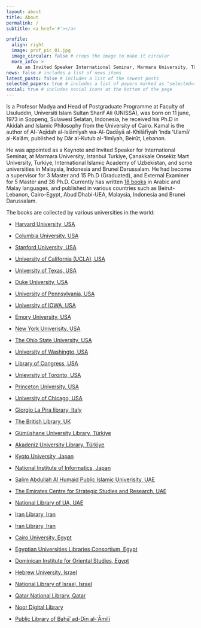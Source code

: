 ```yaml
---
layout: about
title: About
permalink: /
subtitle: <a href='#'></a>

profile:
  align: right
  image: prof_pic_01.jpg
  image_circular: false # crops the image to make it circular
  more_info: >
    As an Invited Speaker International Seminar, Marmara University, Türkiye, 2 March 2018
news: false # includes a list of news items
latest_posts: false # includes a list of the newest posts
selected_papers: true # includes a list of papers marked as "selected={true}"
social: true # includes social icons at the bottom of the page
---
```


Is a Profesor Madya and Head of Postgraduate Programme at Faculty of Usuluddin, Universiti Islam Sultan Sharif Ali (UNISSA), was born on 11 june, 1973 in Soppeng, Sulawesi Selatan, Indonesia, he received his Ph.D in Akidah and Islamic Philosophy from the University of Cairo. Kamal is the author of Al-ʻAqīdah al-Islāmīyah wa-Al-Qadāyā al-Khilāfīyah ʻinda ʻUlamāʼ al-Kalām, published by Dār al-Kutub al-ʻIlmīyah, Beirūt, Lebanon.

He was appointed as a Keynote and Invited Speaker for International Seminar, at Marmara University, Istanbul Turkiye, Çanakkale Onsekiz Mart University, Turkiye, International Islamic Academy of Uzbekistan, and some universities in Malaysia, Indonesia and Brunei Darussalam. He had become a supervisor for 3 Master and 15 Ph.D (Graduated), and External Examiner for 5 Master and 38 Ph.D. Currently has written [18 books](https://kamaluddinnurdin.github.io/publications/) in Arabic and Malay languages, and published in various countries such as Beirut-Lebanon, Cairo-Egypt, Abud Dhabi-UEA, Malaysia, Indonesia and Brunei Darussalam.

The books are collected by various universities in the world:

- [Harvard University, USA](https://hollis.harvard.edu/primo-explore/search?query=any,contains,Marj%C5%ABn%C4%AB,%20Kam%C4%81l%20al-D%C4%ABn%20N%C5%ABr%20al-D%C4%ABn&tab=everything&search_scope=everything&vid=HVD2&offset=0)
- [Columbia University, USA](https://clio.columbia.edu/?q=kamal+al-din+nur+al-din&datasource=quicksearch&search_field=all_fields&search=true#gsc.tab=0&gsc.q=kamal%20al-din%20nur%20al-din&gsc.page=1)
- [Stanford University, USA](https://searchworks.stanford.edu/catalog?q=%22Marj%C5%ABn%C4%AB%2C+Kam%C4%81l+al-D%C4%ABn+N%C5%ABr+al-D%C4%ABn.%22&search_field=search_author)
- [University of California (UCLA), USA](https://search.library.ucla.edu/discovery/fulldisplay?docid=alma9915406740406531&context=L&vid=01UCS_LAL:UCLA&search_scope=ArticlesBooksMore&adaptor=Local%20Search%20Engine&tab=Articles_books_more_slot&query=any,contains,Marju%CC%84ni%CC%84,%20Kama%CC%84l%20al-Di%CC%84n%20Nu%CC%84r%20al-Di%CC%84n&offset=0&lang=en)
- [University of Texas, USA](https://search.lib.utexas.edu/discovery/fulldisplay?docid=alma991020495559706011&context=L&vid=01UTAU_INST:SEARCH&lang=en&search_scope=MyInst_and_CI&adaptor=Local%20Search%20Engine&tab=Everything&query=any,contains,marjuni&offset=0)
- [Duke University, USA](https://duke.summon.serialssolutions.com/search?s.dym=false&s.q=Author%3A%22Marj%C5%ABn%C4%AB%2C%20Kam%C4%81l%20al-D%C4%ABn%20N%C5%ABr%20al-D%C4%ABn%22#!/search?ho=t&include.ft.matches=f&l=en&dym=false&q=AuthorCombined:%22Marju%CC%84ni%CC%84,%20Kama%CC%84l%20al-Di%CC%84n%20Nu%CC%84r%20al-Di%CC%84n%22)
- [University of Pennsylvania, USA](https://franklin.library.upenn.edu/catalog?f%5Bauthor_creator_f%5D%5B%5D=Marj%C5%ABn%C4%AB%2C+Kam%C4%81l+al-D%C4%ABn+N%C5%ABr+al-D%C4%ABn)
- [University of IOWA, USA](https://search.lib.uiowa.edu/primo-explore/fulldisplay?docid=01IOWA_ALMA21313377400002771&context=L&vid=01IOWA&lang=en_US&search_scope=default_scope&adaptor=Local%20Search%20Engine&tab=default_tab&query=any,contains,Kama%CC%84l%20al-Di%CC%84n%20Nu%CC%84r%20al-Di%CC%84n%20Marju%CC%84ni%CC%84&offset=0)
- [Emory University, USA](https://search.libraries.emory.edu/?f%5Bauthor_display_ssim%5D%5B%5D=Marju%CC%84ni%CC%84%2C+Kama%CC%84l+al-Di%CC%84n+Nu%CC%84r+al-Di%CC%84n)
- [New York Univerisity, USA](https://search.library.nyu.edu/discovery/search?query=creator,equals,Marj%C5%ABn%C4%AB,%20Kam%C4%81l%20al-D%C4%ABn%20N%C5%ABr%20al-D%C4%ABn,AND&tab=Unified_Slot&search_scope=CI_NYU_CONSORTIA&vid=01NYU_INST:NYU&mode=advanced&offset=0)
- [The Ohio State University, USA](https://library.ohio-state.edu/search/o181138226)
- [University of Washingto, USA](https://orbiscascade-washington.primo.exlibrisgroup.com/discovery/fulldisplay?vid=01ALLIANCE_UW:UW&tab=UW_default&offset=0&docid=alma99103545050001451&query=any%252Ccontains%252Cmarjuni&context=L&lang=en&search_scope=UW_EVERYTHING)
- [Library of Congress, USA](https://catalog.loc.gov/vwebv/holdingsInfo?searchId=15585&recCount=25&recPointer=3&bibId=15626500)
- [Unievrsity of Toronto, USA](https://librarysearch.library.utoronto.ca/discovery/fulldisplay?docid=alma991107052198906196&context=L&vid=01UTORONTO_INST:UTORONTO&lang=en&search_scope=UTL_AND_CI&adaptor=Local%20Search%20Engine&tab=Everything&query=any,contains,marj%C5%ABn%C4%AB,%20kam%C4%81l%20al-d%C4%ABn%20n%C5%ABr%20al-d%C4%ABn&offset=0)
- [Princeton University, USA](https://catalog.princeton.edu/catalog?utf8=%E2%9C%93&search_field=all_fields&q=Marju%CC%84ni%CC%84%2C%20Kama%CC%84l%20al-Di%CC%84n%20Nu%CC%84r%20al-Di%CC%84n)
- [University of Chicago, USA](https://catalog.lib.uchicago.edu/vufind/Search/Results?type=AuthorBrowse&lookfor=%22Marju%CC%84ni%CC%84%2C%20Kama%CC%84l%20al-Di%CC%84n%20Nu%CC%84r%20al-Di%CC%84n%22)
- [Giorgio La Pira library, Italy](https://lapira.diamond-ils.org/manifestation/243644)
- [The British Library, UK](https://ezborrow.reshare.indexdata.com/Author/Home?author=Marju%CC%84ni%CC%84%2C+Kama%CC%84l+al-Di%CC%84n+Nu%CC%84r+al-Di%CC%84n)
- [Gümüşhane University Library, Türkiye](https://katalog.gumushane.edu.tr/yordam/?p=1&dil=0&fq[0]=kunyeSekilKN_str%3A%2201%22&fq[1]=kunyeYayinTarihi_str%3A%222014%2F1435%22&fq[2]=kunyeYayinlayan_str%3A%22Dar%C3%BC%27l-K%C3%BCt%C3%BCbi%27l-%C4%B0lmiyye%20%3D%20%D8%AF%D8%A7%D8%B1%20%D8%A7%D9%84%D9%83%D8%AA%D8%A8%20%D8%A7%D9%84%D8%B9%D9%84%D9%85%D9%8A%D8%A9%22)
- [Akadeniz University Library, Türkiye](http://tarama.akdeniz.edu.tr/yordam/?dil=0&p=1&q=kemaleddin%20nureddin%20mercuni&alan=tum_txt)
- [Kyoto University, Japan](https://kuline.kulib.kyoto-u.ac.jp/opac/opac_details/?reqCode=fromlist&lang=0&amode=11&bibid=BB02561547&opkey=B170912541053475&start=1&totalnum=1&listnum=0&place=&list_disp=20&list_sort=6&cmode=0&chk_st=0&check=0)
- [National Institute of Informatics, Japan](https://ci.nii.ac.jp/ncid/BA85086063.amp)
- [Salim Abdullah Al Humaid Public Islamic Univerisity, UAE](http://salemlib.dyndns-web.com:8000/cgi-bin/koha/opac-detail.pl?biblionumber=21475)
- [The Emirates Centre for Strategic Studies and Research, UAE](https://library.ecssr.ae/cgi-bin/koha/opac-detail.pl?biblionumber=191492&shelfbrowse_itemnumber=305369#holdings)
- [National Library of UA, UAE](https://library.dctabudhabi.ae/sirsi/detail/1211641)
- [Iran Library, Iran](https://opac.nlai.ir/opac-prod/search/briefListSearch.do?command=FULL_VIEW&id=2345823&pageStatus=0&sortKeyValue1=sortkey_title&sortKeyValue2=sortkey_author)
- [Iran Library, Iran](http://www.lib.ir/book/65457645/%D9%85%D8%B3%D8%A7%D8%A6%D9%84-%D8%A7%D9%84%D8%A7%D8%B9%D8%AA%D9%82%D8%A7%D8%AF-%D8%B9%D9%86%D8%AF-%D8%A7%D9%84%D8%A7%D9%85%D8%A7%D9%85-%D8%A7%D9%84%D9%82%D8%B1%D8%B7%D8%A8%DB%8C-%D8%AA-%DB%B6%DB%B7%DB%B1%D9%87%D9%80/)
- [Cairo University, Egypt](https://alkindi.ideo-cairo.org/manifestation/113895)
- [Egyptian Universities Libraries Consortium, Egypt](http://srv3.eulc.edu.eg/eulc_v5/libraries/start.aspx?ScopeID=1.&fn=ApplySearch&criteria1=1.&OrderKey=publishYear%20desc&ItemType&SearchText1=%D9%85%D8%B1%D8%AC%D9%88%D9%86%D9%8A&new=true)
- [Dominican Institute for Oriental Studies, Egypt](https://opac.diamond-ils.org/search/q?simple_search=all&q=%D9%83%D9%85%D8%A7%D9%84%20%D8%A7%D9%84%D8%AF%D9%8A%D9%86%20%D9%86%D9%88%D8%B1%20%D8%A7%D9%84%D8%AF%D9%8A%D9%86%20%D9%85%D8%B1%D8%AC%D9%88%D9%86%D9%8A&page=1)
- [Hebrew University, Israel](https://franklin.library.upenn.edu/catalog/FRANKLIN_9942601953503681)
- [National Library of Israel, Israel](https://merhav.nli.org.il/primo-explore/search?query=creator%2Ccontains%2C%D9%85%D8%B1%D8%AC%D9%88%D9%86%D9%8A%D8%8C%20%D9%83%D9%85%D8%A7%D9%84%20%D8%A7%D9%84%D8%AF%D9%8A%D9%86%20%D9%86%D9%88%D8%B1%20%D8%A7%D9%84%D8%AF%D9%8A%D9%86&sortby=rank&vid=NLI&lang=iw_IL)
- [Qatar National Library, Qatar](<https://elibrary.qnl.qa/iii/mobile/search/C__S%D9%85%D8%B1%D8%AC%D9%88%D9%86%D9%8A__Ff:facetlocations:mg:mg:Main%20General%20Collection%20(QNL)::__Ff:facetlocations:mj:mj:Children%20Library%20(QNL)::__Ff:facetlocations:mh:mh:Heritage%20Library%20(QNL)::__Ff:facetlocations:monle:monle:QNL%20Online%20Collection::__Ff:facetlocations:mt:mt:Teens%20Section%20(QNL)::__Orightresult__X0?lang=ara&suite=def&ivts=18dRwDYIx7HeOwXAW0EL5w%3D%3D&casts=mG7Eo2CNVTSlzw1KJD1cPg%3D%3D>)
- [Noor Digital Library](https://noorlib.ir/en/book/view/23135/%D9%85%D9%88%D9%82%D9%81-%D8%A7%D9%84%D8%B2%D9%8A%D8%AF%D9%8A%D8%A9-%D9%88-%D8%A3%D9%87%D9%84-%D8%A7%D9%84%D8%B3%D9%86%D8%A9-%D9%85%D9%86-%D8%A7%D9%84%D8%B9%D9%82%D9%8A%D8%AF%D8%A9-%D8%A7%D9%84%D8%A5%D8%B3%D9%85%D8%A7%D8%B9%D9%8A%D9%84%D9%8A%D8%A9-%D9%88-%D9%81%D9%84%D8%B3%D9%81%D8%AA%D9%87%D8%A7?viewType=html)

- [Public Library of Bahāʾ ad-Dīn al-ʿĀmilī](http://library.alalbayt.org.lb/cgi-bin/koha/opac-detail.pl?biblionumber=9200)

